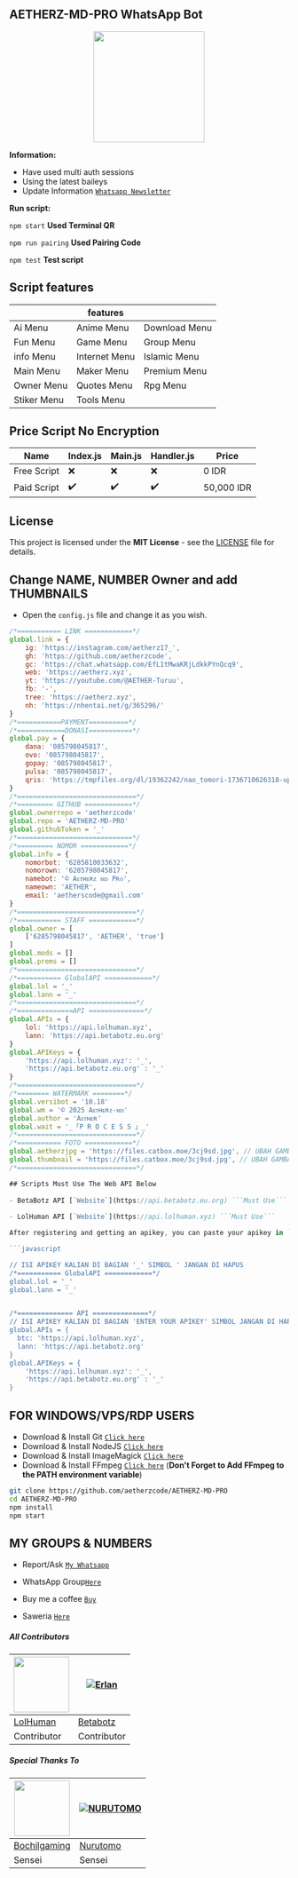 ## AETHERZ-MD-PRO WhatsApp Bot

<div id="header" align="center">
  <img src="https://github.com/XM4ZE/DATABASE/blob/master/wallpaper/eula-genshin.gif?raw=true" width="200" height="200"/>
</div>

**Information:**
- Have used multi auth sessions 
- Using the latest baileys
- Update Information [`Whatsapp Newsletter`](https://whatsapp.com/channel/0029Vawy95bKwqSKVROTsi47)

**Run script:**

```npm start``` **Used Terminal QR**

```npm run pairing``` **Used Pairing Code**

```npm test``` **Test script**

## Script features

|| features ||
|----------|----------|----------|
| Ai Menu | Anime Menu | Download Menu |
| Fun Menu | Game Menu | Group Menu |
| info Menu | Internet Menu | Islamic Menu |
| Main Menu | Maker Menu | Premium Menu |
| Owner Menu | Quotes Menu | Rpg Menu |
| Stiker Menu | Tools Menu |

## Price Script No Encryption 

| Name         | Index.js | Main.js | Handler.js | Price         |
|--------------|----------|---------|------------|---------------|
| Free Script  | ❌       | ❌      | ❌         | 0 IDR         |
| Paid Script  | ✔️       | ✔️      | ✔️         | 50,000 IDR    |

## License

This project is licensed under the **MIT License** - see the [LICENSE](https://opensource.org/licenses/MIT) file for details.

## Change NAME, NUMBER Owner and add THUMBNAILS

- Open the ```config.js``` file and change it as you wish.

```javascript
/*=========== LINK ============*/
global.link = {
	ig: 'https://instagram.com/aetherz17_',
	gh: 'https://github.com/aetherzcode',
	gc: 'https://chat.whatsapp.com/EfL1tMwaKRjLdkkPYnQcq9',
	web: 'https://aetherz.xyz',
	yt: 'https://youtube.com/@AETHER-Turuu',
	fb: '-',
    tree: 'https://aetherz.xyz',
	nh: 'https://nhentai.net/g/365296/'	
}
/*===========PAYMENT==========*/
/*============DONASI===========*/
global.pay = {
	dana: '085798045817',
	ovo: '085798045817',
	gopay: '085798045817',
	pulsa: '085798045817',
	qris: 'https://tmpfiles.org/dl/19362242/nao_tomori-1736710626318-upload.jpg'
}
/*==============================*/
/*========= GITHUB ============*/
global.ownerrepo = 'aetherzcode'
global.repo = 'AETHERZ-MD-PRO'
global.githubToken = '_'
/*=============================*/
/*========= NOMOR ============*/
global.info = {
	nomorbot: '6285810033632',
	nomorown: '6285798045817',
	namebot: '© Aᴇᴛʜᴇʀᴢ ᴍᴅ Pʀᴏ',
	nameown: 'AETHER',
	email: 'aetherscode@gmail.com'
}
/*==============================*/
/*=========== STAFF ============*/
global.owner = [
    ['6285798045817', 'AETHER', 'true']
]
global.mods = [] 
global.prems = [] 
/*==============================*/
/*=========== GlobalAPI ============*/
global.lol = '_'
global.lann = '_'
/*==============================*/
/*==============API ==============*/
global.APIs = {
    lol: 'https://api.lolhuman.xyz',
    lann: 'https://api.betabotz.eu.org'
}
global.APIKeys = {
    'https://api.lolhuman.xyz': '_',
    'https://api.betabotz.eu.org' : '_'
}
/*==============================*/
/*======== WATERMARK ========*/
global.versibot = '10.18'
global.wm = '© 2025 Aᴇᴛʜᴇʀᴢ-ᴍᴅ' 
global.author = 'Aᴇᴛʜᴇʀ'
global.wait = '_「P R O C E S S 」_'
/*==============================*/
/*=========== FOTO ============*/
global.aetherzjpg = 'https://files.catbox.moe/3cj9sd.jpg', // UBAH GAMBAR LU   
global.thumbnail = 'https://files.catbox.moe/3cj9sd.jpg', // UBAH GAMBAR LU   
/*==============================*/

## Scripts Must Use The Web API Below
  
- BetaBotz API [`Website`](https://api.betabotz.eu.org) ```Must Use```
  
- LolHuman API [`Website`](https://api.lolhuman.xyz) ```Must Use```

After registering and getting an apikey, you can paste your apikey in ```config.js```

```javascript

// ISI APIKEY KALIAN DI BAGIAN '_' SIMBOL ' JANGAN DI HAPUS
/*=========== GlobalAPI ============*/
global.lol = '_'
global.lann = '_'


/*============== API ==============*/
// ISI APIKEY KALIAN DI BAGIAN 'ENTER YOUR APIKEY' SIMBOL JANGAN DI HAPUS
global.APIs = {
  btc: 'https://api.lolhuman.xyz',
  lann: 'https://api.betabotz.org'
} 
global.APIKeys = {
    'https://api.lolhuman.xyz': '_',
    'https://api.betabotz.eu.org' : '_'
}
```


## FOR WINDOWS/VPS/RDP USERS

* Download & Install Git [`Click here`](https://git-scm.com/downloads)
* Download & Install NodeJS [`Click here`](https://nodejs.org/en/download)
* Download & Install ImageMagick [`Click here`](https://imagemagick.org/script/download.php)
* Download & Install FFmpeg [`Click here`](https://ffmpeg.org/download.html) (**Don't Forget to Add FFmpeg to the PATH environment variable**)

```bash
git clone https://github.com/aetherzcode/AETHERZ-MD-PRO
cd AETHERZ-MD-PRO
npm install
npm start
```


## MY GROUPS & NUMBERS

- Report/Ask [`My Whatsapp`](https://wa.me/6285798045817)

- WhatsApp Group[`Here`](https://chat.whatsapp.com/EfL1tMwaKRjLdkkPYnQcq9)

- Buy me a coffee [`Buy`](https://files.catbox.moe/lyt37y.jpg)

- Saweria [`Here`](https://saweria.co/aetherscode)


##### All Contributors
<a href="https://github.com/LoL-Human"><img src="https://github.com/LoL-Human.png?size=100" width="100" height="100"></a> | [![Erlan](https://github.com/ERLANRAHMAT.png?size=100)](https://github.com/ERLANRAHMAT) 
---|---
[LolHuman](https://github.com/LoL-Human)  | [Betabotz](https://github.com/ERLANRAHMAT)
Contributor | Contributor |

##### Special Thanks To
<!--[![Nurutomo](https://github.com/Nurutomo.png?size=100)](https://github.com/Nurutomo)
[![BochilGaming](https://github.com/BochilGaming.png?size=100)](https://github.com/BochilGaming)
[![adiwajshing/Baileys](https://github.com/adiwajshing.png?size=100)](https://github.com/adiwajshing)-->
<a href="https://github.com/BochilGaming"><img src="https://github.com/BochilGaming.png?size=100" width="100" height="100"></a> | [![NURUTOMO](https://github.com/Nurutomo.png?size=100)](https://github.com/Nurutomo) 
---|---
[Bochilgaming](https://github.com/BochilGaming)  | [Nurutomo](https://github.com/Nurutomo)
Sensei | Sensei |
